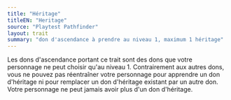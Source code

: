 ```yaml
---
title: "Héritage"
titleEN: "Heritage"
source: "Playtest Pathfinder"
layout: trait
summary: "don d'ascendance à prendre au niveau 1, maximum 1 héritage"
---
```

Les dons d'ascendance portant ce trait sont des dons que votre personnage ne peut choisir qu'au niveau 1. Contrairement aux autres dons, vous ne pouvez pas réentraîner votre personnage pour apprendre un don d'héritage ni pour remplacer un don d'héritage existant par un autre don. Votre personnage ne peut jamais avoir plus d'un don d'héritage.
